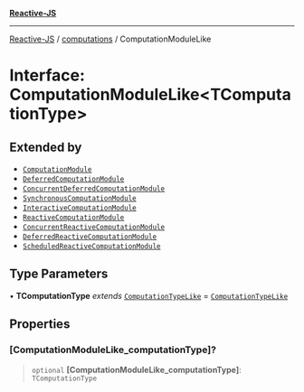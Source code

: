 [**Reactive-JS**](../../README.md)

***

[Reactive-JS](../../README.md) / [computations](../README.md) / ComputationModuleLike

# Interface: ComputationModuleLike\<TComputationType\>

## Extended by

- [`ComputationModule`](ComputationModule.md)
- [`DeferredComputationModule`](DeferredComputationModule.md)
- [`ConcurrentDeferredComputationModule`](ConcurrentDeferredComputationModule.md)
- [`SynchronousComputationModule`](SynchronousComputationModule.md)
- [`InteractiveComputationModule`](InteractiveComputationModule.md)
- [`ReactiveComputationModule`](ReactiveComputationModule.md)
- [`ConcurrentReactiveComputationModule`](ConcurrentReactiveComputationModule.md)
- [`DeferredReactiveComputationModule`](DeferredReactiveComputationModule.md)
- [`ScheduledReactiveComputationModule`](ScheduledReactiveComputationModule.md)

## Type Parameters

• **TComputationType** *extends* [`ComputationTypeLike`](ComputationTypeLike.md) = [`ComputationTypeLike`](ComputationTypeLike.md)

## Properties

### \[ComputationModuleLike\_computationType\]?

> `optional` **\[ComputationModuleLike\_computationType\]**: `TComputationType`
